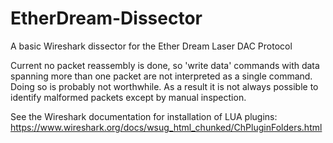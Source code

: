 # EtherDream-Dissector
 
A basic Wireshark dissector for the Ether Dream Laser DAC Protocol

Current no packet reassembly is done, so 'write data' commands with data spanning more than one packet are not interpreted as a single command.  Doing so is probably not worthwhile.  As a result it is not always possible to identify malformed packets except by manual inspection.

See the Wireshark documentation for installation of LUA plugins: https://www.wireshark.org/docs/wsug_html_chunked/ChPluginFolders.html
